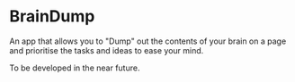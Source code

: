 # BrainDump
An app that allows you to "Dump" out the contents of your brain on a page and prioritise the tasks and ideas to ease your mind.

To be developed in the near future.
